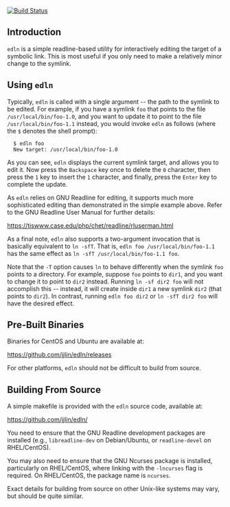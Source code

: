 [![Build Status](https://github.com/jjlin/edln/actions/workflows/build.yml/badge.svg)](https://github.com/jjlin/edln/actions/workflows/build.yml)

## Introduction

`edln` is a simple readline-based utility for interactively editing the target
of a symbolic link. This is most useful if you only need to make a relatively
minor change to the symlink.

## Using `edln`

Typically, `edln` is called with a single argument -- the path to the symlink
to be edited. For example, if you have a symlink `foo` that points to the
file `/usr/local/bin/foo-1.0`, and you want to update it to point to the file
`/usr/local/bin/foo-1.1` instead, you would invoke `edln` as follows (where the
`$` denotes the shell prompt):

```
  $ edln foo
  New target: /usr/local/bin/foo-1.0
```

As you can see, `edln` displays the current symlink target, and allows you to
edit it. Now press the `Backspace` key once to delete the `0` character, then
press the `1` key to insert the `1` character, and finally, press the `Enter`
key to complete the update.

As `edln` relies on GNU Readline for editing, it supports much more
sophisticated editing than demonstrated in the simple example above.
Refer to the GNU Readline User Manual for further details:

  https://tiswww.case.edu/php/chet/readline/rluserman.html

As a final note, `edln` also supports a two-argument invocation that is
basically equivalent to `ln -sfT`. That is, `edln foo /usr/local/bin/foo-1.1`
has the same effect as `ln -sfT /usr/local/bin/foo-1.1 foo`.

Note that the `-T` option causes `ln` to behave differently when the symlink
`foo` points to a directory. For example, suppose `foo` points to `dir1`, and
you want to change it to point to `dir2` instead. Running `ln -sf dir2 foo`
will not accomplish this -- instead, it will create inside `dir1` a new symlink
`dir2` (that points to `dir2`). In contrast, running `edln foo dir2` or
`ln -sfT dir2 foo` will have the desired effect.

## Pre-Built Binaries

Binaries for CentOS and Ubuntu are available at:

  https://github.com/jjlin/edln/releases

For other platforms, `edln` should not be difficult to build from source.

## Building From Source

A simple makefile is provided with the `edln` source code, available at:

  https://github.com/jjlin/edln/

You need to ensure that the GNU Readline development packages are installed
(e.g., `libreadline-dev` on Debian/Ubuntu, or `readline-devel` on RHEL/CentOS).

You may also need to ensure that the GNU Ncurses package is installed,
particularly on RHEL/CentOS, where linking with the `-lncurses` flag is
required. On RHEL/CentOS, the package name is `ncurses`.

Exact details for building from source on other Unix-like systems may vary,
but should be quite similar.
